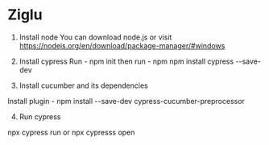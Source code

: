 # Ziglu
1. Install node 
You can download node.js or visit https://nodejs.org/en/download/package-manager/#windows 
2. Install cypress
Run - npm init then run - npm npm install cypress --save-dev

3. Install cucumber and its dependencies

Install plugin - npm install --save-dev cypress-cucumber-preprocessor


4. Run cypress

npx cypress run or 
npx cypresss open
